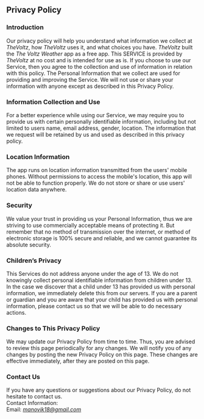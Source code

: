 Privacy Policy  
----------------

### Introduction  
Our privacy policy will help you understand what information we collect at *TheVoltz*, how *TheVoltz* uses it, and what choices you have.
*TheVoltz* built the *The Voltz Weather* app as a free app. This SERVICE is provided by *TheVoltz* at no cost and is intended for use as is.
If you choose to use our Service, then you agree to the collection and use of information in  relation with this policy. The Personal Information that we collect are used for providing and improving the Service. We will not use or share your information with anyone except as described in this Privacy Policy. 

### Information Collection and Use  
For a better experience while using our Service, we may require you to provide us with certain personally identifiable information, including but not limited to users name, email address, gender, location. The information that we request will be retained by us and used as described in this privacy policy.

### Location Information
The app runs on location information transmitted from the users' mobile phones. Without permissions to access the mobile's location, this app will not be able to function properly. We do not store or share or use users' location data anywhere.

### Security  
We value your trust in providing us your Personal Information, thus we are striving to use commercially acceptable means of protecting it. But remember that no method of transmission over the internet, or method of electronic storage is 100% secure and reliable, and we cannot guarantee its absolute security.  

### Children’s Privacy  
This Services do not address anyone under the age of 13. We do not knowingly collect personal identifiable information from children under 13. In the case we discover that a child under 13 has provided us with personal information, we immediately delete this from our servers. If you  are  a  parent  or  guardian and you are aware that your child has provided us with personal information, please contact us so that we will be able to do necessary actions.  

### Changes to This Privacy Policy  
We may update our Privacy Policy from time to time. Thus, you are advised to review this page periodically for any changes. We will notify you of any changes by posting the new Privacy Policy on this page. These changes are effective immediately, after they are posted on this page.  

### Contact Us  
If you have any questions or suggestions about our Privacy Policy, do not hesitate to contact us.  
Contact Information:  
Email: *manovik18@gmail.com*
